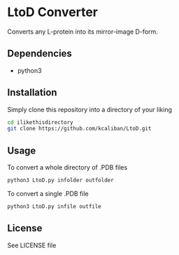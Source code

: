 # LtoD Converter
Converts any L-protein into its mirror-image D-form.

## Dependencies
* python3

## Installation
Simply clone this repository into a directory of your liking
```bash
cd ilikethisdirectory
git clone https://github.com/kcaliban/LtoD.git 
```
## Usage
To convert a whole directory of .PDB files
```bash
python3 LtoD.py infolder outfolder
```

To convert a single .PDB file
```bash
python3 LtoD.py infile outfile
```

## License
See LICENSE file
